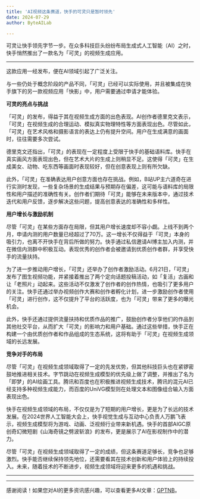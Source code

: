 ```yaml
---
title: 'AI视频这条赛道，快手的可灵只是暂时领先'
date: 2024-07-29
author: ByteAILab

---
```


可灵让快手领先字节一步。在众多科技巨头纷纷布局生成式人工智能（AI）之时，快手悄然推出了一款名为「可灵」的视频生成应用。

---
这款应用一经发布，便在AI领域引起了广泛关注。

与一些仍处于概念阶段的产品不同，「可灵」已经可以实际使用，并且被集成在快手旗下的另一款视频应用「快影」中，用户需要通过申请才能体验。

**可灵的亮点与挑战**

「可灵」的发布，得益于其在视频生成方面的出色表现。AI创作者德里克文表示，「可灵」在视频生成的合理运动、模拟真实物理特性等方面表现出色。尽管如此，「可灵」在艺术风格和摄影语言的表达上仍有提升空间。用户在生成满意的画面时，往往需要多次尝试。

德里克文还指出，「可灵」的表现在一定程度上受限于快手的基础语料库。快手在真实画风方面表现出色，但在艺术大片的生成上则稍显不足。这使得「可灵」在生成美女、动物、吃东西等画面时表现较好，但在创意表现上则有所欠缺。

此外，「可灵」在准确表达用户创意方面也存在挑战。例如，B站UP主六道奇在进行实测时发现，一些复杂场景的生成结果与预期存在偏差，这可能与语料库的局限性和用户描述的准确性有关。创作者们期待「可灵」能够在未来版本中，通过技术迭代和用户反馈，逐步解决这些问题，提高创意表达的准确性和多样性。

**用户增长与激励机制**

尽管「可灵」在某些方面存在局限，但其用户增长速度却不容小觑。上线不到两个月，申请内测的用户数量已经超过了70万。这一增长不仅得益于「可灵」本身的吸引力，也离不开快手在背后所做的努力。快手通过私信邀请AI博主加入内测，并在微信内测群中积极互动。表现优秀的创作者会被邀请到优质创作者群，并享受快手的流量扶持。

为了进一步推动用户增长，「可灵」还举办了创作者激励活动。6月21日，「可灵」发布了图生视频功能，并紧接着推出了两个定向话题投稿活动，如「复活」古画和让「老照片」动起来。这些活动不仅激发了创作者的创作热情，也吸引了更多用户的关注。快手还通过举办视频创作大赛和创作者孵化计划，进一步激励创作者使用「可灵」进行创作，这不仅提升了平台的活跃度，也为「可灵」带来了更多的曝光机会。

此外，快手还通过提供流量扶持和优质作品的推广，鼓励创作者分享他们的作品到其他社交平台，从而扩大「可灵」的影响力和用户基础。通过这些举措，快手正在构建一个由优质创作者和作品组成的生态系统，这将有助于「可灵」在视频生成领域的长远发展。

**竞争对手的布局**

尽管「可灵」在视频生成领域取得了一定的先发优势，但其他科技巨头也在紧锣密鼓地推进相关技术。字节跳动在视频生成模型的优先级上做了调整，并推出了名为「即梦」的AI绘画工具。腾讯和百度也在积极推进视频生成技术，腾讯的混元AI已经支持多种视频生成能力，而百度的UniVG模型则在处理文本和图像组合输入方面表现出色。

快手在视频生成领域的布局，不仅仅是为了短期的用户增长，更是为了长远的技术发展。在2024世界人工智能大会上，快手视觉生成与互动中心负责人万鹏飞表示，视频生成模型将为游戏、动画、泛视频行业带来新机遇。快手的首部AIGC原创奇幻微短剧《山海奇镜之劈波斩浪》的发布，更是展示了AI在影视制作中的潜力。

尽管「可灵」在视频生成领域取得了一定的成绩，但这条赛道足够长，竞争也足够激烈。快手能否继续保持领先地位，还需要看其在技术创新和用户体验上的持续投入。未来，随着技术的不断进步，视频生成领域将迎来更多的机遇和挑战。 

---
---
感谢阅读！如果您对AI的更多资讯感兴趣，可以查看更多AI文章：[GPTNB](https://gptnb.com)。